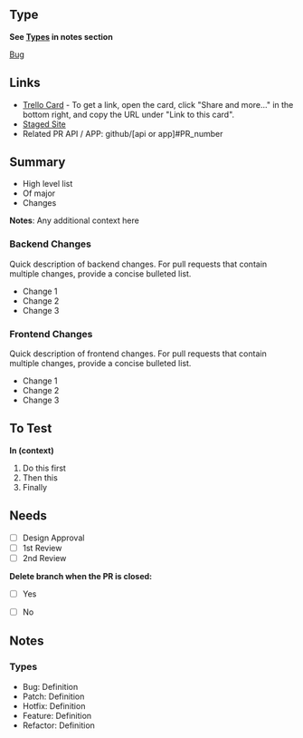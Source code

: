 ## Type ##
**See [Types](#types) in notes section**

[Bug](#bug) 



## Links ##
- [Trello Card](https://url.to.trello.card) - To get a link, open the card, click "Share and more..." in the bottom right, and copy the URL under "Link to this card".
- [Staged Site](http://url.to.staged.site)
- Related PR API / APP: github/[api or app]#PR_number

## Summary ##
- High level list
- Of major
- Changes

**Notes**: Any additional context here

### Backend Changes ###
Quick description of backend changes. For pull requests that contain multiple changes, provide a concise bulleted list. 
- Change 1
- Change 2
- Change 3

### Frontend Changes ###
Quick description of frontend changes. For pull requests that contain multiple changes, provide a concise bulleted list. 
- Change 1
- Change 2
- Change 3

## To Test ##

**In (context)**

1. Do this first
2. Then this
3. Finally

## Needs ##

- [ ] Design Approval
- [ ] 1st Review
- [ ] 2nd Review

**Delete branch when the PR is closed:**

- [ ] Yes
- [ ] No


## Notes ##
### <a name="types">Types</a> ###
* <a name="bug">Bug</a>: Definition
* <a name="patch">Patch</a>: Definition
* <a name="hotfix">Hotfix</a>: Definition
* <a name="feature">Feature</a>: Definition
* <a name="refactor">Refactor</a>: Definition
